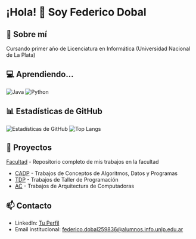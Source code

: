 # ¡Hola! 👋 Soy Federico Dobal

## 🚀 Sobre mí
Cursando primer año de Licenciatura en Informática (Universidad Nacional de La Plata)

## 💻 Aprendiendo...
![Java](https://img.shields.io/badge/-Java-F7DF1E?style=flat-square&logo=java&logoColor=black)
![Python](https://img.shields.io/badge/-Python-3776AB?style=flat-square&logo=python&logoColor=white)

## 📊 Estadísticas de GitHub
![Estadísticas de GitHub](https://github-readme-stats.vercel.app/api?username=fdDbl&show_icons=true&theme=dracula)
![Top Langs](https://github-readme-stats.vercel.app/api/top-langs/?username=fdDbl&show_icons=true&theme=dracula)

## 🌟 Proyectos
[Facultad](https://denvercoder1-github-readme-stats.vercel.app/api/pin/?username=fdDbl&repo=Facultad&theme=midnight-purple&icon_color=F8D866&show_icons=false&border_color=474554) - Repositorio completo de mis trabajos en la facultad
- [CADP](https://github.com/fdDbl/Facultad/CADP) - Trabajos de Conceptos de Algoritmos, Datos y Programas
- [TDP](https://github.com/fdDbl/Facultad/TDP) - Trabajos de Taller de Programación
- [AC](https://github.com/fdDbl/Facultad/AC) - Trabajos de Arquitectura de Computadoras

## 📫 Contacto
- LinkedIn: [Tu Perfil](https://www.linkedin.com/in/federicodobal/)
- Email institucional: federico.dobal259836@alumnos.info.unlp.edu.ar
